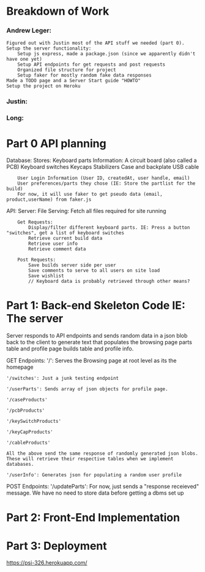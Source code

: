 # Breakdown of Work
### Andrew Leger:
    Figured out with Justin most of the API stuff we needed (part 0).
    Setup the server functionality: 
        Setup js express, made a package.json (since we apparently didn't have one yet)
        Setup API endpoints for get requests and post requests
        Organized file structure for project
		Setup faker for mostly random fake data responses
    Made a TODO page and a Server Start guide "HOWTO"
	Setup the project on Heroku

### Justin:

### Long:

# Part 0 API planning


Database:
	Stores:
		Keyboard parts Information:
			A circuit board (also called a PCB)
			Keyboard switches
			Keycaps
			Stabilizers
			Case and backplate
			USB cable
		
		User Login Information (User ID, createdAt, user handle, email)
		User preferences/parts they chose (IE: Store the partlist for the build)
		For now, it will use faker to get pseudo data (email, product,userName) from faker.js
		

API:
	Server:
		File Serving:
			Fetch all files required for site running
			
		Get Requests:
			Display/filter different keyboard parts. IE: Press a button "switches", get a list of keyboard switches
			Retrieve current build data
			Retrieve user info
			Retrieve comment data

		Post Requests:
			Save builds server side per user
			Save comments to serve to all users on site load
			Save wishlist 
			// Keyboard data is probably retrieved through other means?

# Part 1: Back-end Skeleton Code IE: The server
Server responds to API endpoints and sends random data in a json blob back to the client to generate text that populates
the browsing page parts table and profile page builds table and profile info.

GET Endpoints:
	'/': Serves the Browsing page at root level as its the homepage

	'/switches': Just a junk testing endpoint
	
	'/userParts': Sends array of json objects for profile page. 

	'/caseProducts'

	'/pcbProducts'

	'/keySwitchProducts'

	'/keyCapProducts'

	'/cableProducts'

	All the above send the same response of randomly generated json blobs. These will retrieve their respective tables when we implement databases.

	'/userInfo': Generates json for populating a random user profile

POST Endpoints:
	'/updateParts': For now, just sends a "response receieved" message. We have no need to store data before getting a dbms set up
# Part 2: Front-End Implementation

# Part 3: Deployment
https://psi-326.herokuapp.com/